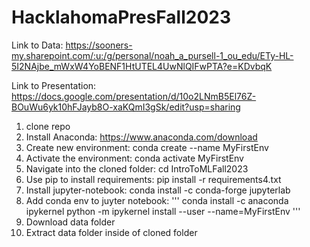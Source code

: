 ﻿# HacklahomaPresFall2023

Link to Data: https://sooners-my.sharepoint.com/:u:/g/personal/noah_a_pursell-1_ou_edu/ETy-HL-5I2NAjbe_mWxW4YoBENF1HtUTEL4UwNlQIFwPTA?e=KDvbqK

Link to Presentation: https://docs.google.com/presentation/d/10o2LNmB5El76Z-BOuWu6yk10hFJayb8O-xaKQmI3gSk/edit?usp=sharing

1. clone repo
2. Install Anaconda: https://www.anaconda.com/download
3. Create new environment: conda create --name MyFirstEnv
4. Activate the environment: conda activate MyFirstEnv
5. Navigate into the cloned folder: cd IntroToMLFall2023
6. Use pip to install requirements: pip install -r requirements4.txt
7. Install jupyter-notebook: conda install -c conda-forge jupyterlab
8. Add conda env to juyter notebook:
'''
conda install -c anaconda ipykernel
python -m ipykernel install --user --name=MyFirstEnv
'''
9. Download data folder
10. Extract data folder inside of cloned folder

